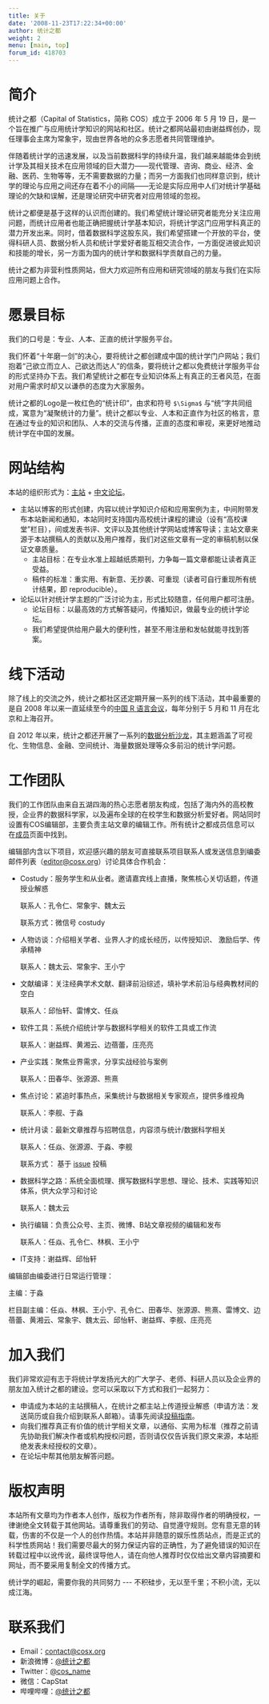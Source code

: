 ```yaml
---
title: 关于
date: '2008-11-23T17:22:34+00:00'
author: 统计之都
weight: 2
menu: [main, top]
forum_id: 418703
---
```


# 简介

统计之都（Capital of Statistics，简称 COS）成立于 2006 年 5 月 19 日，是一个旨在推广与应用统计学知识的网站和社区。统计之都网站最初由谢益辉创办，现任理事会主席为常象宇，现由世界各地的众多志愿者共同管理维护。

伴随着统计学的迅速发展，以及当前数据科学的持续升温，我们越来越能体会到统计学及其相关技术在应用领域的巨大潜力——现代管理、咨询、商业、经济、金融、医药、生物等等，无不需要数据的力量；而另一方面我们也同样意识到，统计学的理论与应用之间还存在着不小的间隔——无论是实际应用中人们对统计学基础理论的欠缺和误解，还是理论研究中研究者对应用领域的忽视。

统计之都便是基于这样的认识而创建的。我们希望统计理论研究者能充分关注应用问题，而统计应用者也能正确把握统计学基本知识，将统计学这门应用学科真正的潜力开发出来。同时，借着数据科学这股东风，我们希望搭建一个开放的平台，使得科研人员、数据分析人员和统计学爱好者能互相交流合作，一方面促进彼此知识和技能的增长，另一方面为国内的统计学和数据科学贡献自己的力量。

统计之都为非营利性质网站，但大力欢迎所有应用和研究领域的朋友与我们在实际应用问题上合作。

# 愿景目标

我们的口号是：专业、人本、正直的统计学服务平台。

我们怀着“十年磨一剑”的决心，要将统计之都创建成中国的统计学门户网站；我们抱着“己欲立而立人、己欲达而达人”的信条，要将统计之都以免费统计学服务平台的形式坚持办下去。我们希望统计之都在专业知识体系上有真正的王者风范，在面对用户需求时却又以谦恭的态度为大家服务。

统计之都的Logo是一枚红色的“统计印”，由求和符号 `$\Sigma$` 与“统”字共同组成，寓意为“凝聚统计的力量”。统计之都以专业、人本和正直作为社区的格言，意在通过专业的知识和团队、人本的交流与传播，正直的态度和审视，来更好地推动统计学在中国的发展。

# 网站结构

本站的组织形式为：[主站](/ "COS主站") + [中文论坛](https://d.cosx.org "COS论坛")。

* 主站以博客的形式创建，内容以统计学知识介绍和应用案例为主，中间附带发布本站新闻和通知，本站同时支持国内高校统计课程的建设（设有“高校课堂”栏目），间或发表书评、文评以及其他统计学网站或博客导读；主站文章来源于本站撰稿人的贡献以及用户推荐，我们对这些文章有一定的审稿机制以保证文章质量。 
    * 主站目标：在专业水准上超越纸质期刊，力争每一篇文章都能让读者真正受益。
    * 稿件的标准：重实用、有新意、无抄袭、可重现（读者可自行重现所有统计结果，即 reproducible）。
* 论坛以针对统计学主题的广泛讨论为主，形式比较随意，任何用户都可注册。 
    * 论坛目标：以最高效的方式解答疑问，传播知识，做最专业的统计学论坛。
    * 我们希望提供给用户最大的便利性，甚至不用注册和发帖就能寻找到答案。

# 线下活动

除了线上的交流之外，统计之都社区还定期开展一系列的线下活动，其中最重要的是自 2008 年以来一直延续至今的[中国 R 语言会议](/chinar/)，每年分别于 5 月和 11 月在北京和上海召开。

自 2012 年以来，统计之都还开展了一系列的[数据分析沙龙](/tags/cos沙龙/)，其主题涵盖了可视化、生物信息、金融、空间统计、海量数据处理等众多前沿的统计学问题。

# 工作团队

我们的工作团队由来自五湖四海的热心志愿者朋友构成，包括了海内外的高校教授，企业界的数据科学家，以及遍布全球的在校学生和数据分析爱好者。网站同时设置有COS编辑部，主要负责主站文章的编辑工作。所有统计之都成员信息可以在[成员](/members/)页面中找到。

编辑部内含以下项目，欢迎感兴趣的朋友可直接联系项目联系人或发送信息到编委邮件列表（editor@cosx.org）讨论具体合作机会：

- Costudy：服务学生和从业者。邀请嘉宾线上直播，聚焦核心关切话题，传道授业解惑
	
	联系人：孔令仁、常象宇、魏太云
	
	联系方式：微信号 costudy
	
- 人物访谈：介绍相关学者、业界人才的成长经历，以传授知识、 激励后学、传承精神
	
	联系人：魏太云、常象宇、王小宁
	
- 文献编译：关注经典学术文献、翻译前沿综述，填补学术前沿与经典教材间的空白
	
	联系人：邱怡轩、雷博文、任焱
	
- 软件工具：系统介绍统计学与数据科学相关的软件工具或工作流
	
	联系人：谢益辉、黄湘云、边蓓蕾，庄亮亮
	
- 产业实践：聚焦业界需求，分享实战经验与案例
	
	联系人：田春华、张源源、熊熹
	
- 焦点讨论：紧追时事热点，采集统计与数据相关专家观点，提供多维视角
	
	联系人：李舰、于淼
	
- 统计月读：最新文章推荐与招聘信息，内容须与统计/数据科学相关
	
	联系人：任焱、张源源、于淼、李舰
	
	联系方式： 基于 [issue](https://github.com/cosname/cosx.org/issues) 投稿
	
- 数据科学之路：系统全面梳理、撰写数据科学思想、理论、技术、实践等知识体系，供大众学习和讨论
	
	联系人：魏太云
	
- 执行编辑：负责公众号、主页、微博、B站文章视频的编辑和发布
	
	联系人：任焱、孔令仁、林枫、王小宁
	
- IT支持：谢益辉、邱怡轩

编辑部由编委进行日常运行管理：

主编：于淼

栏目副主编：任焱、林枫、王小宁、孔令仁、田春华、张源源、熊熹、雷博文、边蓓蕾、黄湘云、常象宇、魏太云、邱怡轩、谢益辉、李舰、庄亮亮

# 加入我们

我们非常欢迎有志于将统计学发扬光大的广大学子、老师、科研人员以及企业界的朋友加入统计之都的建设。您可以采取以下方式和我们一起努力：

* 申请成为本站的主站撰稿人，在统计之都主站上传道授业解惑（申请方法：发送简历或自我介绍到联系人邮箱）。请事先阅读[投稿指南](/contribute/)。
* 向我们推荐真正有价值的统计学相关文章，以通俗、实用为标准（推荐之前请先协助我们解决作者或机构授权问题，否则请仅仅告诉我们原文来源，本站拒绝发表未经授权的文章）。
* 在论坛中帮其他朋友解答问题。

# 版权声明

本站所有文章均为作者本人创作，版权为作者所有，除非取得作者的明确授权，一律谢绝全文转载于其他网站。请尊重我们的劳动、自觉遵守规则。您有意无意的转载，伤害的不仅是一个人的创作热情。本站并非随意的娱乐性质站点，而是正式的科学性质网站！我们需要尽最大的努力保证内容的正确性，为了避免错误的知识在转载过程中以讹传讹，最终误导他人，请在向他人推荐时仅仅给出文章内容摘要和网址，而不要采用复制全文的传播方式。

统计学的崛起，需要你我的共同努力 --- 不积硅步，无以至千里；不积小流，无以成江海。

# 联系我们

- Email：contact@cosx.org
- 新浪微博：[@统计之都](http://weibo.com/cosname)
- Twitter：[@cos_name](http://twitter.com/cos_name)
- 微信：CapStat
- 哔哩哔哩：[@统计之都](https://space.bilibili.com/22035559)
